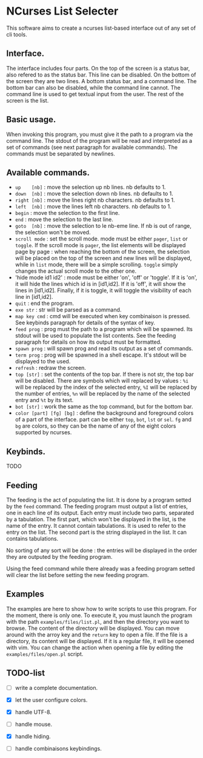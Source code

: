 # NCurses List Selecter
This software aims to create a ncurses list-based interface out of any set of
cli tools.

## Interface.
The interface includes four parts. On the top of the screen is a status bar,
also refered to as the status bar. This line can be disabled. On the bottom of
the screen they are two lines. A bottom status bar, and a command line. The
bottom bar can also be disabled, while the command line cannot. The command
line is used to get textual input from the user. The rest of the screen is the
list.

## Basic usage.
When invoking this program, you must give it the path to a program via the
command line. The stdout of the program will be read and interpreted as a set
of commands (see next paragraph for available commands). The commands must be
separated by newlines.

## Available commands.
 - `up    [nb]`  : move the selection up nb lines. nb defaults to 1.
 - `down  [nb]`  : move the selection down nb lines. nb defaults to 1.
 - `right [nb]`  : move the lines right nb characters. nb defaults to 1.
 - `left  [nb]`  : move the lines left nb characters. nb defaults to 1.
 - `begin`       : move the selection to the first line.
 - `end`         : move the selection to the last line.
 - `goto  [nb]`  : move the selection to le nb-eme line. If nb is out of range,
                 the selection won't be moved.
 - `scroll mode` : set the scroll mode. mode must be either `pager`, `list` or
                   `toggle`. If the scroll mode is `pager`, the list elements
                   will be displayed page by page : when reaching the bottom of
                   the screen, the selection will be placed on the top of the
                   screen and new lines will be displayed, while in `list`
                   mode, there will be a simple scrolling. `toggle` simply
                   changes the actual scroll mode to the other one.
 - 'hide mode id1 id2' : mode must be either 'on', 'off' or 'toggle'. If it is
                   'on', it will hide the lines which id is in [id1,id2]. If it
                   is 'off', it will show the lines in [id1,id2]. Finally, if
                   it is toggle, it will toggle the visibility of each line in
                   [id1,id2].
 - `quit`        : end the program.
 - `exe str`     : str will be parsed as a command.
 - `map key cmd` : cmd will be executed when key combinaison is pressed. See
                 keybinds paragraph for details of the syntax of key.
 - `feed prog`   : prog must the path to a program which will be spawned. Its
                 stdout will be used to populate the list contents. See the
                 feeding paragraph for details on how its output must be
                 formatted.
 - `spawn prog`  : will spawn prog and read its output as a set of commands.
 - `term prog`   : prog will be spawned in a shell escape. It's stdout will be
                 displayed to the used.
 - `refresh`     : redraw the screen.
 - `top [str]`   : set the contents of the top bar. If there is not str, the
                   top bar will be disabled. There are symbols which will
                   replaced by values : `%i` will be replaced by the index
                   of the selected entry, `%I` will be replaced by the number
                   of entries, `%n` will be replaced by the name of the
                   selected entry and `%t` by its text.
 - `bot [str]`   : work the same as the top command, but for the bottom bar.
 - `color [part] [fg] [bg]` : define the background and foreground colors of a
                            part of the interface. part can be either `top`,
                            `bot`, `lst` or `sel`. `fg` and `bg` are colors,
                            so they can be the name of any of the eight colors
                            supported by ncurses.

## Keybinds.
TODO

## Feeding
The feeding is the act of populating the list. It is done by a program setted
by the `feed` command. The feeding program must output a list of entries, one
in each line of its output. Each entry must include two parts, separated by a
tabulation. The first part, which won't be displayed in the list, is the name
of the entry. It cannot contain tabulations. It is used to refer to the entry
on the list. The second part is the string displayed in the list. It can
contains tabulations.

No sorting of any sort will be done : the entries will be displayed in the
order they are outputed by the feeding program.

Using the feed command while there already was a feeding program setted will
clear the list before setting the new feeding program.

## Examples
The examples are here to show how to write scripts to use this program. For the
moment, there is only one. To execute it, you must launch the program with the
path `examples/files/list.pl`, and then the directory you want to browse. The
content of the directory will be displayed. You can move around with the arroy
key and the `return` key to open a file. If the file is a directory, its
content will be displayed. If it is a regular file, it will be opened with vim.
You can change the action when opening a file by editing the
`examples/files/open.pl` script.

## TODO-list
 - [ ] write a complete documentation.
 - [X] let the user configure colors.
 - [X] handle UTF-8.
 - [ ] handle mouse.
 - [X] handle hiding.
 - [ ] handle combinaisons keybindings.

